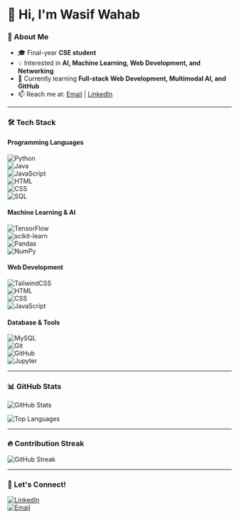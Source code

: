 # 👋 Hi, I'm Wasif Wahab  

### 🚀 About Me
- 🎓 Final-year **CSE student**  
- 💡 Interested in **AI, Machine Learning, Web Development, and Networking**  
- 🌱 Currently learning **Full-stack Web Development, Multimodal AI, and GitHub**  
- 📫 Reach me at: [Email](mailto:your-email@example.com) | [LinkedIn](https://www.linkedin.com/in/your-linkedin/)  

---

### 🛠 Tech Stack  

#### **Programming Languages**  
![Python](https://img.shields.io/badge/Python-3776AB?style=for-the-badge&logo=python&logoColor=white)  
![Java](https://img.shields.io/badge/Java-007396?style=for-the-badge&logo=java&logoColor=white)  
![JavaScript](https://img.shields.io/badge/JavaScript-F7DF1E?style=for-the-badge&logo=javascript&logoColor=black)  
![HTML](https://img.shields.io/badge/HTML5-E34F26?style=for-the-badge&logo=html5&logoColor=white)  
![CSS](https://img.shields.io/badge/CSS3-1572B6?style=for-the-badge&logo=css3&logoColor=white)  
![SQL](https://img.shields.io/badge/SQL-4479A1?style=for-the-badge&logo=mysql&logoColor=white)  

#### **Machine Learning & AI**  
![TensorFlow](https://img.shields.io/badge/TensorFlow-FF6F00?style=for-the-badge&logo=tensorflow&logoColor=white)  
![scikit-learn](https://img.shields.io/badge/scikit--learn-F7931E?style=for-the-badge&logo=scikitlearn&logoColor=white)  
![Pandas](https://img.shields.io/badge/Pandas-150458?style=for-the-badge&logo=pandas&logoColor=white)  
![NumPy](https://img.shields.io/badge/NumPy-013243?style=for-the-badge&logo=numpy&logoColor=white)  

#### **Web Development**  
![TailwindCSS](https://img.shields.io/badge/TailwindCSS-06B6D4?style=for-the-badge&logo=tailwindcss&logoColor=white)  
![HTML](https://img.shields.io/badge/HTML5-E34F26?style=for-the-badge&logo=html5&logoColor=white)  
![CSS](https://img.shields.io/badge/CSS3-1572B6?style=for-the-badge&logo=css3&logoColor=white)  
![JavaScript](https://img.shields.io/badge/JavaScript-F7DF1E?style=for-the-badge&logo=javascript&logoColor=black)  

#### **Database & Tools**  
![MySQL](https://img.shields.io/badge/MySQL-4479A1?style=for-the-badge&logo=mysql&logoColor=white)  
![Git](https://img.shields.io/badge/Git-F05032?style=for-the-badge&logo=git&logoColor=white)  
![GitHub](https://img.shields.io/badge/GitHub-181717?style=for-the-badge&logo=github&logoColor=white)  
![Jupyter](https://img.shields.io/badge/Jupyter-F37626?style=for-the-badge&logo=jupyter&logoColor=white)  

---

### 📊 GitHub Stats  
![GitHub Stats](https://github-readme-stats.vercel.app/api?username=wasifwahab&show_icons=true&theme=radical)  

![Top Languages](https://github-readme-stats.vercel.app/api/top-langs/?username=wasifwahab&layout=compact&theme=radical)  

---

### 🔥 Contribution Streak  
![GitHub Streak](https://streak-stats.demolab.com/?user=wasifwahab&theme=radical)

---

### 🤝 Let's Connect!  
[![LinkedIn](https://img.shields.io/badge/LinkedIn-0A66C2?style=for-the-badge&logo=linkedin&logoColor=white)](https://www.linkedin.com/in/wasif-wahab-6a9a2b136/)  
[![Email](https://img.shields.io/badge/Email-D14836?style=for-the-badge&logo=gmail&logoColor=white)](mailto:wasifwww6@gmail.com)  
